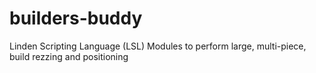 builders-buddy
==============

Linden Scripting Language (LSL) Modules to perform large, multi-piece, build rezzing and positioning
